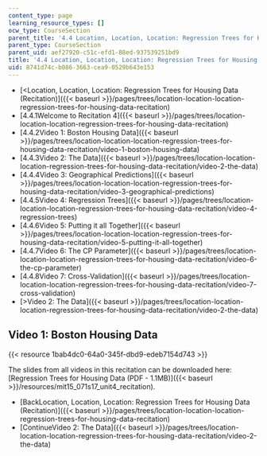 ```yaml
---
content_type: page
learning_resource_types: []
ocw_type: CourseSection
parent_title: '4.4 Location, Location, Location: Regression Trees for Housing Data  (Recitation)'
parent_type: CourseSection
parent_uid: aef27920-c51c-efd1-88ed-937539251bd9
title: '4.4 Location, Location, Location: Regression Trees for Housing Data  (Recitation)'
uid: 8741d74c-b086-3663-cea9-0529b643e153
---
```


*   [\<Location, Location, Location: Regression Trees for Housing Data (Recitation)]({{< baseurl >}}/pages/trees/location-location-location-regression-trees-for-housing-data-recitation)
*   [4.4.1Welcome to Recitation 4]({{< baseurl >}}/pages/trees/location-location-location-regression-trees-for-housing-data-recitation)
*   [4.4.2Video 1: Boston Housing Data]({{< baseurl >}}/pages/trees/location-location-location-regression-trees-for-housing-data-recitation/video-1-boston-housing-data)
*   [4.4.3Video 2: The Data]({{< baseurl >}}/pages/trees/location-location-location-regression-trees-for-housing-data-recitation/video-2-the-data)
*   [4.4.4Video 3: Geographical Predictions]({{< baseurl >}}/pages/trees/location-location-location-regression-trees-for-housing-data-recitation/video-3-geographical-predictions)
*   [4.4.5Video 4: Regression Trees]({{< baseurl >}}/pages/trees/location-location-location-regression-trees-for-housing-data-recitation/video-4-regression-trees)
*   [4.4.6Video 5: Putting it all Together]({{< baseurl >}}/pages/trees/location-location-location-regression-trees-for-housing-data-recitation/video-5-putting-it-all-together)
*   [4.4.7Video 6: The CP Parameter]({{< baseurl >}}/pages/trees/location-location-location-regression-trees-for-housing-data-recitation/video-6-the-cp-parameter)
*   [4.4.8Video 7: Cross-Validation]({{< baseurl >}}/pages/trees/location-location-location-regression-trees-for-housing-data-recitation/video-7-cross-validation)
*   [\>Video 2: The Data]({{< baseurl >}}/pages/trees/location-location-location-regression-trees-for-housing-data-recitation/video-2-the-data)

Video 1: Boston Housing Data
----------------------------

{{< resource 1bab4dc0-64a0-345f-dbd9-edeb7154d743 >}}

The slides from all videos in this recitation can be downloaded here: [Regression Trees for Housing Data (PDF - 1.1MB)]({{< baseurl >}}/resources/mit15_071s17_unit4_recitation).

*   [BackLocation, Location, Location: Regression Trees for Housing Data (Recitation)]({{< baseurl >}}/pages/trees/location-location-location-regression-trees-for-housing-data-recitation)
*   [ContinueVideo 2: The Data]({{< baseurl >}}/pages/trees/location-location-location-regression-trees-for-housing-data-recitation/video-2-the-data)